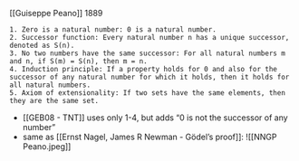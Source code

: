 [[Guiseppe Peano]] 1889
```` ChatGPT
1. Zero is a natural number: 0 is a natural number.
2. Successor function: Every natural number n has a unique successor, denoted as S(n).
3. No two numbers have the same successor: For all natural numbers m and n, if S(m) = S(n), then m = n.
4. Induction principle: If a property holds for 0 and also for the successor of any natural number for which it holds, then it holds for all natural numbers.
5. Axiom of extensionality: If two sets have the same elements, then they are the same set.
````
- [[GEB08 - TNT]] uses only 1-4, but adds “0 is not the successor of any number”
- same as [[Ernst Nagel, James R Newman - Gödel’s proof]]:
![[NNGP Peano.jpeg]]
